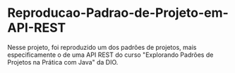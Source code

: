 # Reproducao-Padrao-de-Projeto-em-API-REST
Nesse projeto, foi reproduzido um dos padrões de projetos, mais especificamente o de uma API REST do curso "Explorando Padrões de Projetos na Prática com Java" da DIO.
